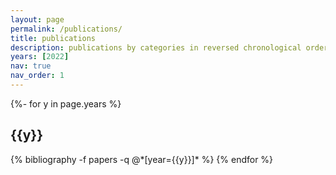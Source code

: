 ```yaml
---
layout: page
permalink: /publications/
title: publications
description: publications by categories in reversed chronological order. generated by jekyll-scholar.
years: [2022]
nav: true
nav_order: 1
---
```

<!-- _pages/publications.md -->
<div class="publications">

{%- for y in page.years %}
  <h2 class="year" color="blue">{{y}}</h2>
  {% bibliography -f papers -q @*[year={{y}}]* %}
{% endfor %}

</div>
